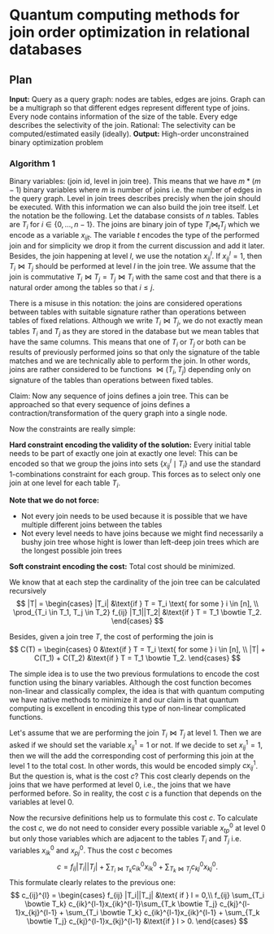 # Quantum computing methods for join order optimization in relational databases

## Plan

**Input:** Query as a query graph: nodes are tables, edges are joins. Graph can be a multigraph so that different edges represent different type of joins. Every node contains information of the size of the table. Every edge describes the selectivity of the join. Rational: The selectivity can be computed/estimated easily (ideally).
**Output:** High-order unconstrained binary optimization problem

### Algorithm 1

Binary variables: (join id, level in join tree). This means that we have $m*(m-1)$ binary variables where $m$ is number of joins i.e. the number of edges in the query graph. Level in join trees describes precisly when the join should be executed. With this information we can also build the join tree itself. Let the notation be the following. Let the database consists of $n$ tables. Tables are $T_i$ for $i \in \left\{0, \ldots, n - 1\right\}$. The joins are binary join of type $T_i \bowtie_{t} T_j$ which we encode as a variable $x_{ijt}$. The variable $t$ encodes the type of the performed join and for simplicity we drop it from the current discussion and add it later. Besides, the join happening at level $l$, we use the notation $x_{ij}^{l}$. If $x_{ij}^{l} = 1$, then $T_i \bowtie T_j$ should be performed at level $l$ in the join tree. We assume that the join is commutative $T_i \bowtie T_j = T_j \bowtie T_i$ with the same cost and that there is a natural order among the tables so that $i \leq j$.

There is a misuse in this notation: the joins are considered operations between tables with suitable signature rather than operations between tables of fixed relations. Although we write $T_i \bowtie T_j$, we do not exactly mean tables $T_i$ and $T_j$ as they are stored in the database but we mean tables that have the same columns. This means that one of $T_i$ or $T_j$ or both can be results of previously performed joins so that only the signature of the table matches and we are technically able to perform the join. In other words, joins are rather considered to be functions $\bowtie(T_i, T_j)$ depending only on signature of the tables than operations between fixed tables.

Claim: Now any sequence of joins defines a join tree. This can be approached so that every sequence of joins defines a contraction/transformation of the query graph into a single node.

Now the constraints are really simple:

**Hard constraint encoding the validity of the solution:**
Every initial table needs to be part of exactly one join at exactly one level: This can be encoded so that we group the joins into sets $\left\{ x_{ij}^{l} \mid T_i \right\}$ and use the standard 1-combinations constraint for each group. This forces as to select only one join at one level for each table $T_{i}$.

**Note that we do not force:**
- Not every join needs to be used because it is possible that we have multiple different joins between the tables
- Not every level needs to have joins because we might find necessarily a bushy join tree whose hight is lower than left-deep join trees which are the longest possible join trees

**Soft constraint encoding the cost:**
Total cost should be minimized.

We know that at each step the cardinality of the join tree can be calculated recursively
$$
|T| = \begin{cases}
|T_i| &\text{if } T = T_i \text{ for some } i \in [n], \\
\prod_{T_i \in T_1, T_j \in T_2} f_{ij} |T_1||T_2| &\text{if } T = T_1 \bowtie T_2.
\end{cases}
$$

Besides, given a join tree $T$, the cost of performing the join is
$$
C(T) = \begin{cases}
0 &\text{if } T = T_i \text{ for some } i \in [n], \\
|T| + C(T_1) + C(T_2)  &\text{if } T = T_1 \bowtie T_2.
\end{cases}
$$

The simple idea is to use the two previous formulations to encode the cost function using the binary variables. Although the cost function becomes non-linear and classically complex, the idea is that with quantum computing we have native methods to minimize it and our claim is that quantum computing is excellent in encoding this type of non-linear complicated functions.

Let's assume that we are performing the join $T_i \bowtie T_j$ at level $1$. Then we are asked if we should set the variable $x_{ij}^{1} = 1$ or not. If we decide to set $x_{ij}^{1} = 1$, then we will the add the corresponding cost of performing this join at the level $1$ to the total cost. In other words, this would be encoded simply $c x_{ij}^{1}$. But the question is, what is the cost $c$? This cost clearly depends on the joins that we have performed at level $0$, i.e., the joins that we have performed before. So in reality, the cost $c$ is a function that depends on the variables at level $0$.

Now the recursive definitions help us to formulate this cost $c$. To calculate the cost $c$, we do not need to consider every possible variable $x_{tp}^{0}$ at level $0$ but only those variables which are adjacent to the tables $T_i$ and $T_j$ i.e. variables $x_{ik}^{0}$ and $x_{pj}^{0}$. Thus the cost $c$ becomes
$$
c = f_{ij} |T_i||T_j| + \sum_{T_i \bowtie T_k} c_{ik}^{0}x_{ik}^{0} + \sum_{T_k \bowtie T_j} c_{kj}^{0}x_{kj}^{0}.
$$
This formulate clearly relates to the previous one:
$$
c_{ij}^{l} = \begin{cases}
f_{ij} |T_i||T_j| &\text{ if } l = 0,\\
f_{ij} \sum_{T_i \bowtie T_k} c_{ik}^{l-1}x_{ik}^{l-1}\sum_{T_k \bowtie T_j} c_{kj}^{l-1}x_{kj}^{l-1} + \sum_{T_i \bowtie T_k} c_{ik}^{l-1}x_{ik}^{l-1} + \sum_{T_k \bowtie T_j} c_{kj}^{l-1}x_{kj}^{l-1}  &\text{if } l > 0.
\end{cases}
$$